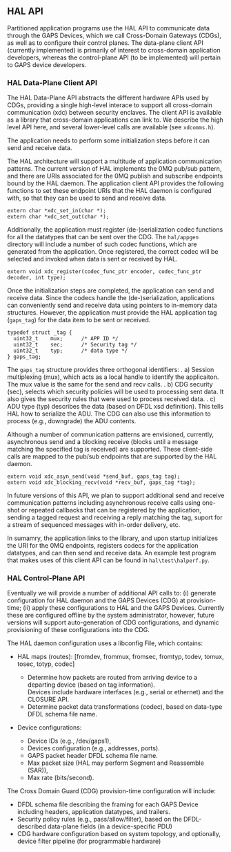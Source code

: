 ## HAL API
Partitioned application programs use the HAL API to communicate data through the GAPS Devices, which we call Cross-Domain Gateways (CDGs), as well as to configure their control planes. The data-plane client API (currently implemented) is primarily of interest to cross-domain application developers, whereas the control-plane API (to be implemented) will pertain to GAPS device developers.

### HAL Data-Plane Client API

The HAL Data-Plane API abstracts the different hardware APIs used by CDGs, providing a single high-level interace to support all cross-domain communication (xdc) between security enclaves. The client API is available as a library that cross-domain applications can link to. We describe the high level API here, and several lower-level calls are available (see `xdcomms.h`).

The application needs to perform some initialization steps before it can send and receive data.

The HAL architecture will support a multitude of application communication patterns. The current version of HAL implements the 0MQ pub/sub pattern, and there are URIs associated for the 0MQ publish and subscribe endpoints bound by the HAL daemon. The application client API provides the following functions to set these endpoint URIs that the HAL daemon is configured with, so that they can be used to send and receive data.

```
extern char *xdc_set_in(char *);
extern char *xdc_set_out(char *);
```

Additionally, the application must register (de-)serialization codec functions for all the datatypes that can be sent over the CDG. The `hal/appgen` directory will include a number of such codec functions, which are generated from the application. Once registered, the correct codec will be selected and invoked when data is sent or received by HAL.

```
extern void xdc_register(codec_func_ptr encoder, codec_func_ptr decoder, int type);
```

Once the initialization steps are completed, the application can send and receive data. Since the codecs handle the (de-)serialization, applications can conveniently send and receive data using pointers to in-memory data structures. However, the application must provide the HAL application tag (`gaps_tag`) for the data item to be sent or received.

```
typedef struct _tag {
  uint32_t    mux;      /* APP ID */
  uint32_t    sec;      /* Security tag */
  uint32_t    typ;      /* data type */
} gaps_tag;
```

The `gaps_tag` structure provides three orthogonal identifiers:
. a) Session multiplexing (mux), which acts as a local handle to identify the applicaiton. The mux value is the same for the send and recv calls.
. b) CDG security (sec), selects which security policies will be used to processing sent data. It also gives the security rules that were used to process received data. 
. c) ADU type (typ) describes the data (based on DFDL xsd definition). This tells HAL how to serialize the ADU. The CDG can also use this information to process (e.g., downgrade) the ADU contents.

Although a number of communication patterns are envisioned, currently,  asynchronous send and a blocking receive (blocks until a message matching the specified tag is received) are supported. These client-side calls are mapped to the pub/sub endpoints that are supported by the HAL daemon.

```
extern void xdc_asyn_send(void *send_buf, gaps_tag tag);
extern void xdc_blocking_recv(void *recv_buf, gaps_tag *tag);
```

In future versions of this API, we plan to support additional send and receive communication patterns including asynchronous receive calls using one-shot or repeated callbacks that can be registered by the application, sending a tagged request and receiving a reply matching the tag, suport for a stream of sequenced messages with in-order delivery, etc.

In sumamry, the application links to the library, and upon startup initializes the URI for the 0MQ endpoints, registers codecs for the application datatypes, and can then send and receive data. An example test program that makes uses of this client API can be found in `hal\test\halperf.py`.

### HAL Control-Plane API

Eventually we will provide a number of additional API calls to: (i) generate configuration for HAL daemon and the GAPS Devices (CDG) at provision-time; (ii) apply these configurations to HAL and the GAPS Devices. Currently these are configured offline by the system administrator, however, future versions will support auto-generation of CDG configurations, and dynamic provisioning of these configurations into the CDG. 

The HAL daemon configuration uses a libconfig File, which contains:
* HAL maps (routes):
  [fromdev, frommux, fromsec, fromtyp, todev, tomux, tosec, totyp, codec]
  
  * Determine how packets are routed from arriving device to a departing device (based on tag information).  
  Devices include hardware interfaces (e.g., serial or ethernet) and the CLOSURE API.
  * Determine packet data transformations (codec), based on data-type DFDL schema file name.

* Device configurations:
  * Device IDs (e.g., /dev/gaps1), 
  * Devices configuration (e.g., addresses, ports).
  * GAPS packet header DFDL schema file name.
  * Max packet size (HAL may perform Segment and Reassemble (SAR)), 
  * Max rate (bits/second).

The Cross Domain Guard (CDG) provision-time configuration will include:
* DFDL schema file describing the framing for each GAPS Device including headers, application datatypes, and trailers.
* Security policy rules (e.g., pass/allow/filter), based on the DFDL-described data-plane fields (in a device-specific PDU)
* CDG hardware configuration based on system topology, and optionally, device filter pipeline (for programmable hardware)
